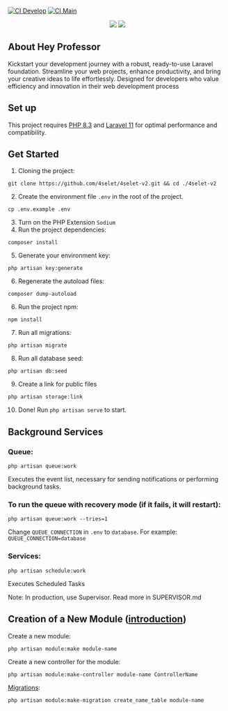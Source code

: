 [![CI  Develop](https://github.com/gaabrenno/hey-professor/actions/workflows/laravel.yml/badge.svg?branch=develop)](https://github.com/gaabrenno/hey-professor/actions/workflows/laravel.yml)
[![CI  Main](https://github.com/gaabrenno/hey-professor/actions/workflows/laravel.yml/badge.svg?branch=develop)](https://github.com/gaabrenno/hey-professor/actions/workflows/laravel.yml)




<div align="center">
    <img src="https://img.shields.io/badge/Laravel-FF2D20?style=for-the-badge&logo=laravel&logoColor=white" />
    <img src="https://img.shields.io/badge/PostgreSQL-316192?style=for-the-badge&logo=postgresql&logoColor=white" />
</div>

## About Hey Professor

Kickstart your development journey with a robust, ready-to-use Laravel foundation. Streamline your web projects, enhance productivity, and bring your creative ideas to life effortlessly. Designed for developers who value efficiency and innovation in their web development process

## Set up

This project requires [PHP 8.3](https://www.php.net/releases/8.3/en.php) and [Laravel 11](https://laravel.com/docs/10.x/releases#laravel-11) for optimal performance and compatibility.

## Get Started

1. Cloning the project:
```
git clone https://github.com/4selet/4selet-v2.git && cd ./4selet-v2
```
2. Create the environment file `.env` in the root of the project.
```
cp .env.example .env
```
3. Turn on the PHP Extension `Sodium`
4. Run the project dependencies:
```
composer install
```
5. Generate your environment key:
```
php artisan key:generate
```
6. Regenerate the autoload files:
```
composer dump-autoload
```
6. Run the project npm:
```
npm install
```
7. Run all migrations:
```
php artisan migrate
```
8. Run all database seed:
```
php artisan db:seed
```
9. Create a link for public files
```
php artisan storage:link
```
10. Done! Run `php artisan serve` to start.

## Background Services

### Queue:
  ```
  php artisan queue:work
  ````
Executes the event list, necessary for sending notifications or performing background tasks.

### To run the queue with recovery mode (if it fails, it will restart): 
```
php artisan queue:work --tries=1
```
Change `QUEUE_CONNECTION` in `.env` to `database`. For example: `QUEUE_CONNECTION=database`
### Services: 
```
php artisan schedule:work
```
Executes Scheduled Tasks

Note: In production, use Supervisor. Read more in SUPERVISOR.md

## Creation of a New Module ([introduction](https://laravelmodules.com/docs/v10/introduction))

Create a new module: 
```
php artisan module:make module-name
```

Create a new controller for the module: 
```
php artisan module:make-controller module-name ControllerName
```

[Migrations](https://laravelmodules.com/docs/v9/artisan-commands#module-migrate):
```
php artisan module:make-migration create_name_table module-name
```
